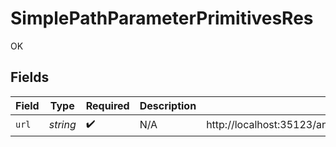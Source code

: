 # SimplePathParameterPrimitivesRes

OK


## Fields

| Field                                                                       | Type                                                                        | Required                                                                    | Description                                                                 | Example                                                                     |
| --------------------------------------------------------------------------- | --------------------------------------------------------------------------- | --------------------------------------------------------------------------- | --------------------------------------------------------------------------- | --------------------------------------------------------------------------- |
| `url`                                                                       | *string*                                                                    | :heavy_check_mark:                                                          | N/A                                                                         | http://localhost:35123/anything/pathParams/str/test/bool/true/int/1/num/1.1 |